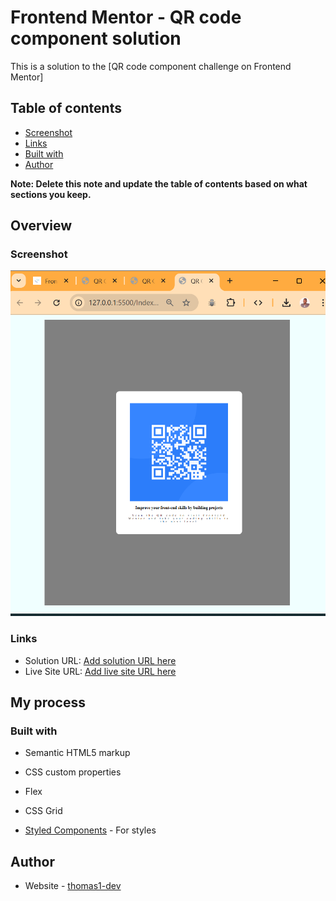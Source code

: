 # Frontend Mentor - QR code component solution

This is a solution to the [QR code component challenge on Frontend Mentor]

## Table of contents

  - [Screenshot](#screenshot)
  - [Links](#links)
  - [Built with](#built-with)
- [Author](thomas1-dev)


**Note: Delete this note and update the table of contents based on what sections you keep.**

## Overview

### Screenshot
![alt text](image-1.png)


### Links

- Solution URL: [Add solution URL here](https://your-solution-url.com)
- Live Site URL: [Add live site URL here](https://your-live-site-url.com)

## My process

### Built with

- Semantic HTML5 markup
- CSS custom properties
- Flex
- CSS Grid

- [Styled Components](href="style.css) - For styles



## Author

- Website - [thomas1-dev](https://www.your-site.com)
